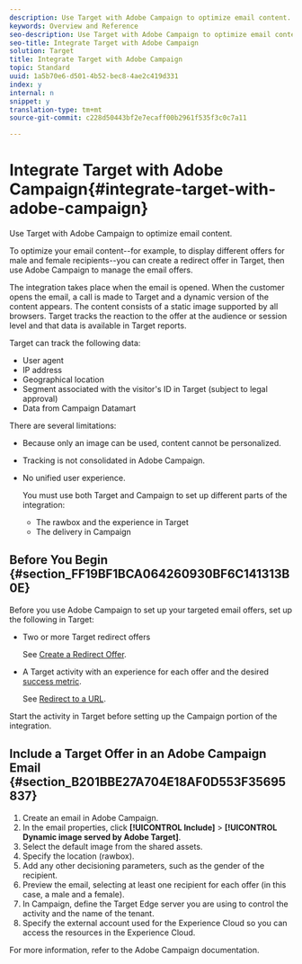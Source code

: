 ```yaml
---
description: Use Target with Adobe Campaign to optimize email content.
keywords: Overview and Reference
seo-description: Use Target with Adobe Campaign to optimize email content.
seo-title: Integrate Target with Adobe Campaign
solution: Target
title: Integrate Target with Adobe Campaign
topic: Standard
uuid: 1a5b70e6-d501-4b52-bec8-4ae2c419d331
index: y
internal: n
snippet: y
translation-type: tm+mt
source-git-commit: c228d50443bf2e7ecaff00b2961f535f3c0c7a11

---
```



# Integrate Target with Adobe Campaign{#integrate-target-with-adobe-campaign}

Use Target with Adobe Campaign to optimize email content.

To optimize your email content--for example, to display different offers for male and female recipients--you can create a redirect offer in Target, then use Adobe Campaign to manage the email offers.

The integration takes place when the email is opened. When the customer opens the email, a call is made to Target and a dynamic version of the content appears. The content consists of a static image supported by all browsers. Target tracks the reaction to the offer at the audience or session level and that data is available in Target reports.

Target can track the following data:

* User agent
* IP address
* Geographical location
* Segment associated with the visitor's ID in Target (subject to legal approval)
* Data from Campaign Datamart

There are several limitations:

* Because only an image can be used, content cannot be personalized.
* Tracking is not consolidated in Adobe Campaign.
* No unified user experience.

   You must use both Target and Campaign to set up different parts of the integration:

   * The rawbox and the experience in Target
   * The delivery in Campaign

## Before You Begin {#section_FF19BF1BCA064260930BF6C141313B0E}

Before you use Adobe Campaign to set up your targeted email offers, set up the following in Target:

* Two or more Target redirect offers

   See [Create a Redirect Offer](https://marketing.adobe.com/resources/help/en_US/target/target/t_offer_redirect.html).
* A Target activity with an experience for each offer and the desired [success metric](https://marketing.adobe.com/resources/help/en_US/target/target/r_success_metrics.html).

   See [Redirect to a URL](https://marketing.adobe.com/resources/help/en_US/target/target/t_redirect_offer.html).

Start the activity in Target before setting up the Campaign portion of the integration.

## Include a Target Offer in an Adobe Campaign Email {#section_B201BBE27A704E18AF0D553F35695837}

1. Create an email in Adobe Campaign.
1. In the email properties, click **[!UICONTROL Include]** > **[!UICONTROL Dynamic image served by Adobe Target]**.
1. Select the default image from the shared assets.
1. Specify the location (rawbox).
1. Add any other decisioning parameters, such as the gender of the recipient.
1. Preview the email, selecting at least one recipient for each offer (in this case, a male and a female).
1. In Campaign, define the Target Edge server you are using to control the activity and the name of the tenant.
1. Specify the external account used for the Experience Cloud so you can access the resources in the Experience Cloud.

For more information, refer to the Adobe Campaign documentation.
